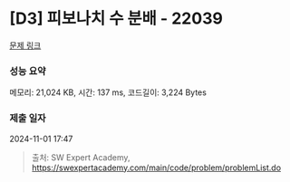 # [D3] 피보나치 수 분배 - 22039 

[문제 링크](https://swexpertacademy.com/main/code/problem/problemDetail.do?contestProbId=AZGSf4TaM08DFAXd) 

### 성능 요약

메모리: 21,024 KB, 시간: 137 ms, 코드길이: 3,224 Bytes

### 제출 일자

2024-11-01 17:47



> 출처: SW Expert Academy, https://swexpertacademy.com/main/code/problem/problemList.do